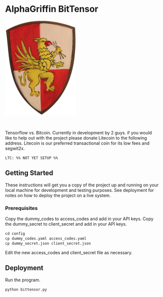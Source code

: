 # AlphaGriffin BitTensor

![AlphaGriffin Logo](/images/logo.png)
<p align="center">
  <img />
</p>

Tensorflow vs. Bitcoin. Currently in development by 2 guys. if you would like
to help out with the project please donate Litecoin to the following address.
Litecoin is our preferred transactional coin for its low fees and segwit2x.

```
LTC: %% NOT YET SETUP %%
```

## Getting Started

These instructions will get you a copy of the project up and running on your local machine for development and testing purposes. See deployment for notes on how to deploy the project on a live system.

### Prerequisites

Copy the dummy_codes to access_codes and add in your API keys.
Copy the dummy_secret to client_secret and add in your API keys.

```
cd config
cp dummy_codes.yaml access_codes.yaml
cp dummy_secret.json client_secret.json
```

Edit the new access_codes and client_secret file as necessary.

## Deployment

Run the program.
```
python bittensor.py
```
